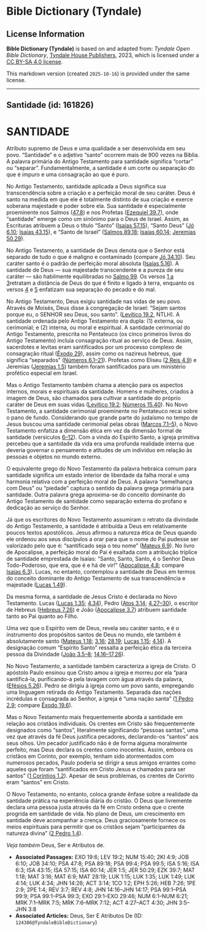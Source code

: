 # Bible Dictionary (Tyndale)

## License Information

**Bible Dictionary (Tyndale)** is based on and adapted from: _Tyndale Open Bible Dictionary_, [Tyndale House Publishers](https://tyndaleopenresources.com/), 2023, which is licensed under a [CC BY-SA 4.0 license](https://creativecommons.org/licenses/by-sa/4.0/legalcode.en).

This markdown version (created `2025-10-16`) is provided under the same license.



--------------------------------

## Santidade (id: 161826)

SANTIDADE
=========

Atributo supremo de Deus e uma qualidade a ser desenvolvida em seu povo. “Santidade” e o adjetivo “santo” ocorrem mais de 900 vezes na Bíblia. A palavra primária do Antigo Testamento para santidade significa “cortar” ou “separar”. Fundamentalmente, a santidade é um corte ou separação do que é impuro e uma consagração ao que é puro.

No Antigo Testamento, santidade aplicada a Deus significa sua transcendência sobre a criação e a perfeição moral de seu caráter. Deus é santo na medida em que ele é totalmente distinto de sua criação e exerce soberana majestade e poder sobre ela. Sua santidade é especialmente proeminente nos Salmos ([47\.8](https://ref.ly/Ps47:8)) e nos Profetas ([Ezequiel 39\.7](https://ref.ly/Ezek39:7)), onde “santidade” emerge como um sinônimo para o Deus de Israel. Assim, as Escrituras atribuem a Deus o título “Santo” ([Isaías 57\.15](https://ref.ly/Isa57:15)), “Santo Deus” ([Jó 6\.10](https://ref.ly/Job6:10); [Isaías 43\.15](https://ref.ly/Isa43:15)), e “Santo de Israel” ([Salmos 89\.18](https://ref.ly/Ps89:18); [Isaías 60\.14](https://ref.ly/Isa60:14); [Jeremias 50\.29](https://ref.ly/Jer50:29)).

No Antigo Testamento, a santidade de Deus denota que o Senhor está separado de tudo o que é maligno e contaminado (compare [Jó 34\.10](https://ref.ly/Job34:10)). Seu caráter santo é o padrão de perfeição moral absoluta ([Isaías 5\.16](https://ref.ly/Isa5:16)). A santidade de Deus — sua majestade transcendente e a pureza de seu caráter — são habilmente equilibradas no [Salmo 99](https://ref.ly/Ps99:1-Ps99:9). Os versos [1 a 3](https://ref.ly/Ps99:1-Ps99:3)retratam a distância de Deus do que é finito e ligado à terra, enquanto os versos [4](https://ref.ly/Ps99:4) e [5](https://ref.ly/Ps99:5) enfatizam sua separação do pecado e do mal.

No Antigo Testamento, Deus exigiu santidade nas vidas de seu povo. Através de Moisés, Deus disse à congregação de Israel: “Sejam santos porque eu, o SENHOR seu Deus, sou santo”. ([Levítico 19\.2](https://ref.ly/Lev19:2), NTLH). A santidade ordenada pelo Antigo Testamento era dupla: (1\) externa, ou cerimonial; e (2\) interna, ou moral e espiritual. A santidade cerimonial do Antigo Testamento, prescrita no Pentateuco (os cinco primeiros livros do Antigo Testamento) incluía consagração ritual ao serviço de Deus. Assim, sacerdotes e levitas eram santificados por um processo complexo de consagração ritual ([Êxodo 29](https://ref.ly/Exod29:1-Exod29:46)), assim como os nazireus hebreus, que significa “separados” ([Números 6\.1–21](https://ref.ly/Num6:1-Num6:21)). Profetas como Eliseu ([2 Reis 4\.9](https://ref.ly/2Kgs4:9)) e Jeremias ([Jeremias 1\.5](https://ref.ly/Jer1:5)) também foram santificados para um ministério profético especial em Israel.

Mas o Antigo Testamento também chama a atenção para os aspectos internos, morais e espirituais da santidade. Homens e mulheres, criados à imagem de Deus, são chamados para cultivar a santidade do próprio caráter de Deus em suas vidas ([Levítico 19\.2](https://ref.ly/Lev19:2); [Números 15\.40](https://ref.ly/Num15:40)). No Novo Testamento, a santidade cerimonial proeminente no Pentateuco recai sobre o pano de fundo. Considerando que grande parte do judaísmo no tempo de Jesus buscou uma santidade cerimonial pelas obras ([Marcos 7\.1–5](https://ref.ly/Mark7:1-Mark7:5)), o Novo Testamento enfatiza a dimensão ética em vez da dimensão formal de santidade (versículos [6–12](https://ref.ly/Mark7:6-Mark7:12)). Com a vinda do Espírito Santo, a igreja primitiva percebeu que a santidade da vida era uma profunda realidade interna que deveria governar o pensamento e atitudes de um indivíduo em relação às pessoas e objetos no mundo externo.

O equivalente grego do Novo Testamento da palavra hebraica comum para santidade significa um estado interior de liberdade da falha moral e uma harmonia relativa com a perfeição moral de Deus. A palavra “semelhança com Deus” ou “piedade” captura o sentido da palavra grega primária para santidade. Outra palavra grega aproxima\-se do conceito dominante do Antigo Testamento de santidade como separação externa do profano e dedicação ao serviço do Senhor.

Já que os escritores do Novo Testamento assumiram o retrato da divindade do Antigo Testamento, a santidade é atribuída a Deus em relativamente poucos textos apostólicos. Jesus afirmou a natureza ética de Deus quando ele ordenou aos seus discípulos a orar para que o nome do Pai pudesse ser valorizado pelo que é: “santificado seja o teu nome” ([Mateus 6\.9](https://ref.ly/Matt6:9)). No livro de Apocalipse, a perfeição moral do Pai é exaltada com a atribuição tríplice de santidade emprestada de Isaías: “Santo, Santo, Santo, é o Senhor Deus Todo\-Poderoso, que era, que é e há de vir!” ([Apocalipse 4\.8](https://ref.ly/Rev4:8); compare [Isaías 6\.3](https://ref.ly/Isa6:3)). Lucas, no entanto, contemplou a santidade de Deus em termos do conceito dominante do Antigo Testamento de sua transcendência e majestade ([Lucas 1\.49](https://ref.ly/Luke1:49)).

Da mesma forma, a santidade de Jesus Cristo é declarada no Novo Testamento. Lucas ([Lucas 1\.35](https://ref.ly/Luke1:35); [4\.34](https://ref.ly/Luke4:34)), Pedro ([Atos 3\.14](https://ref.ly/Acts3:14); [4\.27–30](https://ref.ly/Acts4:27-Acts4:30)), o escritor de Hebreus ([Hebreus 7\.26](https://ref.ly/Heb7:26)) e João ([Apocalipse 3\.7](https://ref.ly/Rev3:7)) atribuem santidade tanto ao Pai quanto ao Filho.

Uma vez que o Espírito vem de Deus, revela seu caráter santo, e é o instrumento dos propósitos santos de Deus no mundo, ele também é absolutamente santo ([Mateus 1\.18](https://ref.ly/Matt1:18); [3\.16](https://ref.ly/Matt3:16); [28\.19](https://ref.ly/Matt28:19); [Lucas 1\.15](https://ref.ly/Luke1:15); [4\.14](https://ref.ly/Luke4:14)). A designação comum “Espírito Santo” ressalta a perfeição ética da terceira pessoa da Divindade ([João 3\.5–8](https://ref.ly/John3:5-John3:8); [14\.16–17,26](https://ref.ly/John14:16-John14:17)).

No Novo Testamento, a santidade também caracteriza a igreja de Cristo. O apóstolo Paulo ensinou que Cristo amou a igreja e morreu por ela “para santificá\-la, purificando\-a pela lavagem com água através da palavra, ([Efésios 5\.26](https://ref.ly/Eph5:26)). Pedro se dirigiu à igreja como um povo santo, empregando uma linguagem retirada do Antigo Testamento. Separada das nações incrédulas e consagrada ao Senhor, a igreja é “uma nação santa” ([1 Pedro 2\.9](https://ref.ly/1Pet2:9); compare [Êxodo 19\.6](https://ref.ly/Exod19:6)).

Mas o Novo Testamento mais frequentemente aborda a santidade em relação aos cristãos individuais. Os crentes em Cristo são frequentemente designados como “santos”, literalmente significando “pessoas santas”, uma vez que através da fé Deus justifica pecadores, declarando\-os “santos” aos seus olhos. Um pecador justificado não é de forma alguma moralmente perfeito, mas Deus declara os crentes como inocentes. Assim, embora os cristãos em Corinto, por exemplo, tenham sido atormentados com numerosos pecados, Paulo poderia se dirigir a seus amigos errantes como aqueles que foram “santificados em Cristo Jesus e chamados para ser santos” ([1 Coríntios 1\.2](https://ref.ly/1Cor1:2)). Apesar de seus problemas, os crentes de Corinto eram “santos” em Cristo.

O Novo Testamento, no entanto, coloca grande ênfase sobre a realidade da santidade prática na experiência diária do cristão. O Deus que livremente declara uma pessoa justa através da fé em Cristo ordena que o crente progrida em santidade de vida. No plano de Deus, um crescimento em santidade deve acompanhar a crença. Deus graciosamente fornece os meios espirituais para permitir que os cristãos sejam “participantes da natureza divina” ([2 Pedro 1\.4](https://ref.ly/2Pet1:4)).

*Veja também* Deus, Ser e Atributos de.

* **Associated Passages:** EXO 19:6; LEV 19:2; NUM 15:40; 2KI 4:9; JOB 6:10; JOB 34:10; PSA 47:8; PSA 89:18; PSA 99:4; PSA 99:5; ISA 5:16; ISA 6:3; ISA 43:15; ISA 57:15; ISA 60:14; JER 1:5; JER 50:29; EZK 39:7; MAT 1:18; MAT 3:16; MAT 6:9; MAT 28:19; LUK 1:15; LUK 1:35; LUK 1:49; LUK 4:14; LUK 4:34; JHN 14:26; ACT 3:14; 1CO 1:2; EPH 5:26; HEB 7:26; 1PE 2:9; 2PE 1:4; REV 3:7; REV 4:8; JHN 14:16–JHN 14:17; PSA 99:1–PSA 99:9; PSA 99:1–PSA 99:3; EXO 29:1–EXO 29:46; NUM 6:1–NUM 6:21; MRK 7:1–MRK 7:5; MRK 7:6–MRK 7:12; ACT 4:27–ACT 4:30; JHN 3:5–JHN 3:8
* **Associated Articles:** Deus, Ser E Atributos De (ID: `124386@TyndaleBibleDictionary`)

